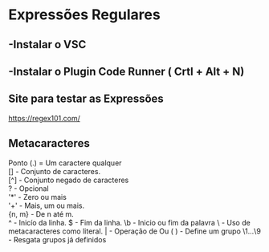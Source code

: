 


# Expressões Regulares   

## -Instalar o VSC   
## -Instalar o Plugin Code Runner ( Crtl + Alt +  N)   


## Site para testar as Expressões  
https://regex101.com/  

## Metacaracteres

Ponto (.) = Um caractere qualquer  
[] - Conjunto de caracteres.  
[^] - Conjunto negado de caracteres  
? - Opcional  
'*' - Zero ou mais  
'+' - Mais, um ou mais.  
{n, m} - De n até m.  
^ - Inicío da linha.
$ - Fim da linha.
\b - Inicio ou fim da palavra 
\ - Uso de metacaracteres como literal.
| - Operação de Ou
(  ) - Define um grupo
\1...\9 - Resgata grupos já definidos


